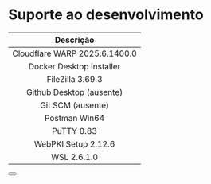 <script setup>
  import Button from "/components/Button.vue";
</script>

# Suporte ao desenvolvimento

|           Descrição           |
|:-----------------------------:|
| Cloudflare WARP 2025.6.1400.0 |
|   Docker Desktop Installer    |
|       FileZilla 3.69.3        |
|   Github Desktop  (ausente)   |
|      Git SCM  (ausente)       |
|         Postman Win64         |
|          PuTTY 0.83           |
|      WebPKI Setup 2.12.6      |
|          WSL 2.6.1.0          |

<Button URL="https://drive.google.com/uc?export=download&id=18T_XGQfrj9R6zwReS39o5ahzVhXdmlZv" type="KIT" name="Suporte ao desenvolvimento" />
